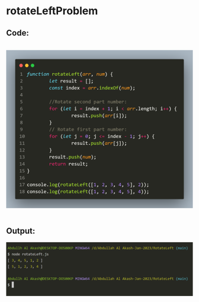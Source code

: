 # rotateLeftProblem

<h2>Code:</h2>
<br>
<img src="./code.png" alt="">
<br>
<br>
<h2>Output:</h2>
<img src="./output.PNG" alt="">
